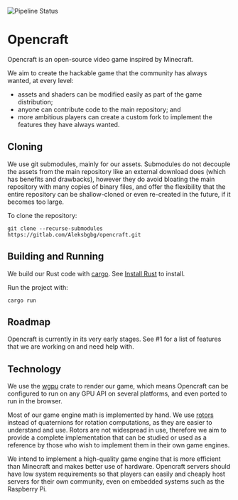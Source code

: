 ![Pipeline Status](https://gitlab.com/Aleksbgbg/opencraft/badges/main/pipeline.svg)

# Opencraft

Opencraft is an open-source video game inspired by Minecraft.

We aim to create the hackable game that the community has always wanted, at
every level:
 - assets and shaders can be modified easily as part of the game distribution;
 - anyone can contribute code to the main repository; and
 - more ambitious players can create a custom fork to implement the features
   they have always wanted.

## Cloning

We use git submodules, mainly for our assets. Submodules do not decouple the
assets from the main repository like an external download does (which has
benefits and drawbacks), however they do avoid bloating the main repository
with many copies of binary files, and offer the flexibility that the entire
repository can be shallow-cloned or even re-created in the future, if it
becomes too large.

To clone the repository:
```
git clone --recurse-submodules https://gitlab.com/Aleksbgbg/opencraft.git
```

## Building and Running

We build our Rust code with [cargo](https://doc.rust-lang.org/cargo). See
[Install Rust](https://www.rust-lang.org/tools/install) to install.

Run the project with:
```
cargo run
```

## Roadmap

Opencraft is currently in its very early stages. See #1 for a list of features
that we are working on and need help with.

## Technology

We use the [wgpu](https://github.com/gfx-rs/wgpu) crate to render our game,
which means Opencraft can be configured to run on any GPU API on several
platforms, and even ported to run in the browser.

Most of our game engine math is implemented by hand. We use
[rotors](https://jacquesheunis.com/post/rotors) instead of quaternions for
rotation computations, as they are easier to understand and use. Rotors are not
widespread in use, therefore we aim to provide a complete implementation that
can be studied or used as a reference by those who wish to implement them in
their own game engines.

We intend to implement a high-quality game engine that is more efficient than
Minecraft and makes better use of hardware. Opencraft servers should have low
system requirements so that players can easily and cheaply host servers for
their own community, even on embedded systems such as the Raspberry Pi.
